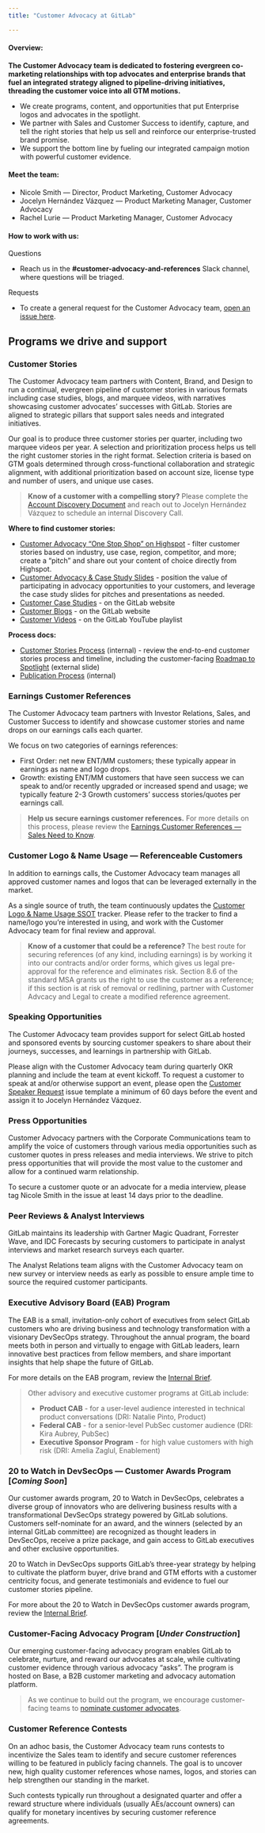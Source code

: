 ```yaml
---
title: "Customer Advocacy at GitLab"

---
```


#### **Overview:**

**The Customer Advocacy team is dedicated to fostering evergreen co-marketing relationships with top advocates and enterprise brands that fuel an integrated strategy aligned to pipeline-driving initiatives, threading the customer voice into all GTM motions.**

- We create programs, content, and opportunities that put Enterprise logos and advocates in the spotlight.
- We partner with Sales and Customer Success to identify, capture, and tell the right stories that help us sell and reinforce our enterprise-trusted brand promise.
- We support the bottom line by fueling our integrated campaign motion with powerful customer evidence.

#### **Meet the team:**

- Nicole Smith — Director, Product Marketing, Customer Advocacy
- Jocelyn Hernández Vázquez — Product Marketing Manager, Customer Advocacy
- Rachel Lurie — Product Marketing Manager, Customer Advocacy

#### **How to work with us:**

Questions

- Reach us in the **#customer-advocacy-and-references** Slack channel, where questions will be triaged.

Requests

- To create a general request for the Customer Advocacy team, [open an issue here](https://gitlab.com/gitlab-com/marketing/brand-product-marketing/product-marketing).

## Programs we drive and support

### **Customer Stories**

The Customer Advocacy team partners with Content, Brand, and Design to run a continual, evergreen pipeline of customer stories in various formats including case studies, blogs, and marquee videos, with narratives showcasing customer advocates’ successes with GitLab. Stories are aligned to strategic pillars that support sales needs and integrated initiatives.

Our goal is to produce three customer stories per quarter, including two marquee videos per year. A selection and prioritization process helps us tell the right customer stories in the right format. Selection criteria is based on GTM goals determined through cross-functional collaboration and strategic alignment, with additional prioritization based on account size, license type and number of users, and unique use cases.

> **Know of a customer with a compelling story?** Please complete the [Account Discovery Document](https://docs.google.com/document/d/1H61Gt_xCwGBQ8tZfvt6kRZFfw9lAImkdiPo0fANNHLU/edit) and reach out to Jocelyn Hernández Vázquez to schedule an internal Discovery Call.

**Where to find customer stories:**

- [Customer Advocacy “One Stop Shop” on Highspot](https://gitlab.highspot.com/spots/636e91aed5e577c7525c583a) - filter customer stories based on industry, use case, region, competitor, and more; create a “pitch” and share out your content of choice directly from Highspot.
- [Customer Advocacy & Case Study Slides](https://docs.google.com/presentation/d/1Sz0vQwOPL6OEc-VGTWGKXXlUddayKcz-3Xe5a9MhyZE/edit#slide=id.g1f9600f4746_0_0) - position the value of participating in advocacy opportunities to your customers, and leverage the case study slides for pitches and presentations as needed.
- [Customer Case Studies](https://about.gitlab.com/customers/) - on the GitLab website
- [Customer Blogs](https://about.gitlab.com/blog/categories/customer-stories/) - on the GitLab website
- [Customer Videos](https://www.youtube.com/playlist?list=PLFGfElNsQthZG5hdIxVaeLIwGSG6Vw4kb) - on the GitLab YouTube playlist

**Process docs:**

- [Customer Stories Process](https://docs.google.com/presentation/d/1-ooBx_jlnZB-2XzxIqe5vto4tugCBNtOoRIAs_oFa6w/edit#slide=id.g2a3f0361d2f_0_0) (internal) - review the end-to-end customer stories process and timeline, including the customer-facing [Roadmap to Spotlight](https://docs.google.com/presentation/d/1-ooBx_jlnZB-2XzxIqe5vto4tugCBNtOoRIAs_oFa6w/edit#slide=id.g2a78fcbff38_0_987) (external slide)
- [Publication Process](https://docs.google.com/document/d/1gu97xEv3WMYQO2aUUHqzdtUbXAx6s_VPWXSgDN9mg5E/edit?usp=sharing) (internal)

### **Earnings Customer References**

The Customer Advocacy team partners with Investor Relations, Sales, and Customer Success to identify and showcase customer stories and name drops on our earnings calls each quarter.

We focus on two categories of earnings references:

- First Order: net new ENT/MM customers; these typically appear in earnings as name and logo drops.
- Growth: existing ENT/MM customers that have seen success we can speak to and/or recently upgraded or increased spend and usage; we typically feature 2-3 Growth customers’ success stories/quotes per earnings call.

> **Help us secure earnings customer references.** For more details on this process, please review the [Earnings Customer References — Sales Need to Know](https://docs.google.com/document/d/1FN2zE_shb-0Mp5O8SZhIa4d-j7_nq_oo71sjLGZPsyo/edit).

### **Customer Logo & Name Usage — Referenceable Customers**

In addition to earnings calls, the Customer Advocacy team manages all approved customer names and logos that can be leveraged externally in the market.

As a single source of truth, the team continuously updates the [Customer Logo & Name Usage SSOT](https://docs.google.com/spreadsheets/d/1OZeI8ROUtMAm4czBvCJJmdecTT7T4Sdhh1xu7UceA18/edit?gid=1826992327#gid=1826992327) tracker. Please refer to the tracker to find a name/logo you’re interested in using, and work with the Customer Advocacy team for final review and approval.

> **Know of a customer that could be a reference?** The best route for securing references (of any kind, including earnings) is by working it into our contracts and/or order forms, which gives us legal pre-approval for the reference and eliminates risk. Section 8.6 of the standard MSA grants us the right to use the customer as a reference; if this section is at risk of removal or redlining, partner with Customer Advcacy and Legal to create a modified reference agreement.

### **Speaking Opportunities**

The Customer Advocacy team provides support for select GitLab hosted and sponsored events by sourcing customer speakers to share about their journeys, successes, and learnings in partnership with GitLab.

Please align with the Customer Advocacy team during quarterly OKR planning and include the team at event kickoff. To request a customer to speak at and/or otherwise support an event, please open the [Customer Speaker Request](https://gitlab.com/gitlab-com/marketing/brand-product-marketing/product-marketing/-/issues/new?issuable_template=customer-speaker-request) issue template a minimum of 60 days before the event and assign it to Jocelyn Hernández Vázquez.

### **Press Opportunities**

Customer Advocacy partners with the Corporate Communications team to amplify the voice of customers through various media opportunities such as customer quotes in press releases and media interviews. We strive to pitch press opportunities that will provide the most value to the customer and allow for a continued warm relationship.

To secure a customer quote or an advocate for a media interview, please tag Nicole Smith in the issue at least 14 days prior to the deadline.

### **Peer Reviews & Analyst Interviews**

GitLab maintains its leadership with Gartner Magic Quadrant, Forrester Wave, and IDC Forecasts by securing customers to participate in analyst interviews and market research surveys each quarter.

The Analyst Relations team aligns with the Customer Advocacy team on new survey or interview needs as early as possible to ensure ample time to source the required customer participants.

### **Executive Advisory Board (EAB) Program**

The EAB is a small, invitation-only cohort of executives from select GitLab customers who are driving business and technology transformation with a visionary DevSecOps strategy. Throughout the annual program, the board meets both in person and virtually to engage with GitLab leaders, learn innovative best practices from fellow members, and share important insights that help shape the future of GitLab.

For more details on the EAB program, review the [Internal Brief](https://docs.google.com/document/d/1IMqk_5yVlTZuYfplQM-OenI6C4Cx4gV20kqGoeq9EHQ/edit?usp=sharing).

> Other advisory and executive customer programs at GitLab include:
>
> - **Product CAB** - for a user-level audience interested in technical product conversations (DRI: Natalie Pinto, Product)
> - **Federal CAB** - for a senior-level PubSec customer audience (DRI: Kira Aubrey, PubSec)
> - **Executive Sponsor Program** - for high value customers with high risk (DRI: Amelia Zaglul, Enablement)

### **20 to Watch in DevSecOps — Customer Awards Program [_Coming Soon_]**

Our customer awards program, 20 to Watch in DevSecOps, celebrates a diverse group of innovators who are delivering business results with a transformational DevSecOps strategy powered by GitLab solutions. Customers self-nominate for an award, and the winners (selected by an internal GitLab committee) are recognized as thought leaders in DevSecOps, receive a prize package, and gain access to GitLab executives and other exclusive opportunities.

20 to Watch in DevSecOps supports GitLab’s three-year strategy by helping to cultivate the platform buyer, drive brand and GTM efforts with a customer centricity focus, and generate testimonials and evidence to fuel our customer stories pipeline.

For more about the 20 to Watch in DevSecOps customer awards program, review the [Internal Brief](https://docs.google.com/document/d/17mq2QJo0035UJsgZJdUL6a1zQwjyFhE4tjbpjfLTlqA/edit).

### **Customer-Facing Advocacy Program [_Under Construction_]**

Our emerging customer-facing advocacy program enables GitLab to celebrate, nurture, and reward our advocates at scale, while cultivating customer evidence through various advocacy “asks”. The program is hosted on Base, a B2B customer marketing and advocacy automation platform.

> As we continue to build out the program, we encourage customer-facing teams to [nominate customer advocates](https://docs.google.com/forms/d/e/1FAIpQLSfdnTB8tzhBxoLYKxOAaMrPOCi4hrJfEfY_W_GHDwDKuUEXpQ/viewform?usp=sf_link).

### **Customer Reference Contests**

On an adhoc basis, the Customer Advocacy team runs contests to incentivize the Sales team to identify and secure customer references willing to be featured in publicly facing channels. The goal is to uncover new, high quality customer references whose names, logos, and stories can help strengthen our standing in the market.

Such contests typically run throughout a designated quarter and offer a reward structure where individuals (usually AEs/account owners) can qualify for monetary incentives by securing customer reference agreements.

